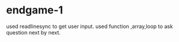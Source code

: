 # endgame-1
used readlinesync to get user input. used function ,array,loop to ask question next by next.
